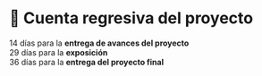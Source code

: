 # 📅 Cuenta regresiva del proyecto

14 días para la **entrega de avances del proyecto**  
29 días para la **exposición**  
36 días para la **entrega del proyecto final**  
